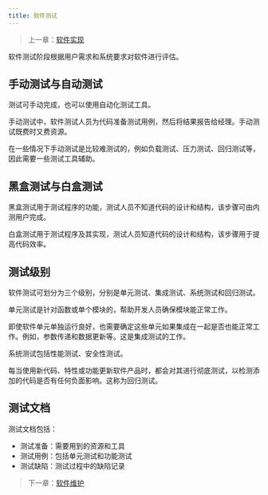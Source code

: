 ```yaml
---
title: 软件测试
---
```


> 上一章：[软件实现](/se/coding)

软件测试阶段根据用户需求和系统要求对软件进行评估。

## 手动测试与自动测试

测试可手动完成，也可以使用自动化测试工具。

手动测试中，软件测试人员为代码准备测试用例，然后将结果报告给经理。手动测试既费时又费资源。

在一些情况下手动测试是比较难测试的，例如负载测试、压力测试、回归测试等，因此需要一些测试工具辅助。

## 黑盒测试与白盒测试

黑盒测试用于测试程序的功能，测试人员不知道代码的设计和结构，该步骤可由内测用户完成。

白盒测试用于测试程序及其实现，测试人员知道代码的设计和结构，该步骤用于提高代码效率。

## 测试级别

软件测试可划分为三个级别，分别是单元测试、集成测试、系统测试和回归测试。

单元测试是针对函数或单个模块的，帮助开发人员确保模块能正常工作。

即使软件单元单独运行良好，也需要确定这些单元如果集成在一起是否也能正常工作。例如，参数传递和数据更新等。这是集成测试的工作。

系统测试包括性能测试、安全性测试。

每当使用新代码、特性或功能更新软件产品时，都会对其进行彻底测试，以检测添加的代码是否有任何负面影响。这称为回归测试。

## 测试文档

测试文档包括：

- 测试准备：需要用到的资源和工具
- 测试用例：包括单元测试和功能测试
- 测试缺陷：测试过程中的缺陷记录

> 下一章：[软件维护](/se/maintenance)